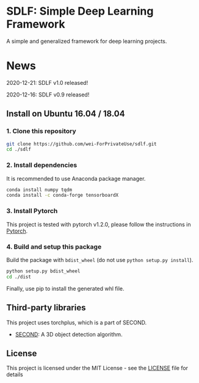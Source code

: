 # SDLF: Simple Deep Learning Framework

A simple and generalized framework for deep learning projects.

# News

2020-12-21: SDLF v1.0 released!

2020-12-16: SDLF v0.9 released!

## Install on Ubuntu 16.04 / 18.04

### 1. Clone this repository

```bash
git clone https://github.com/wei-ForPrivateUse/sdlf.git
cd ./sdlf
```

### 2. Install dependencies

It is recommended to use Anaconda package manager.

```bash
conda install numpy tqdm
conda install -c conda-forge tensorboardX
```

### 3. Install Pytorch

This project is tested with pytorch v1.2.0, please follow the instructions in [Pytorch](https://pytorch.org/).

### 4. Build and setup this package

Build the package with ```bdist_wheel``` (do not use ```python setup.py install```).

```bash
python setup.py bdist_wheel
cd ./dist
```

Finally, use pip to install the generated whl file.

## Third-party libraries

This project uses torchplus, which is a part of SECOND.

* [SECOND](https://github.com/traveller59/second.pytorch): A 3D object detection algorithm.

## License

This project is licensed under the MIT License - see the [LICENSE](LICENSE) file for details